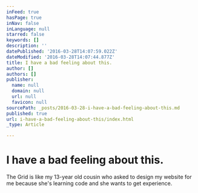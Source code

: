 ```yaml
---
inFeed: true
hasPage: true
inNav: false
inLanguage: null
starred: false
keywords: []
description: ''
datePublished: '2016-03-28T14:07:59.022Z'
dateModified: '2016-03-28T14:07:44.877Z'
title: I have a bad feeling about this.
author: []
authors: []
publisher:
  name: null
  domain: null
  url: null
  favicon: null
sourcePath: _posts/2016-03-28-i-have-a-bad-feeling-about-this.md
published: true
url: i-have-a-bad-feeling-about-this/index.html
_type: Article

---
```

# I have a bad feeling about this.

The Grid is like my 13-year old cousin who asked to design my website for me because she's learning code and she wants to get experience.